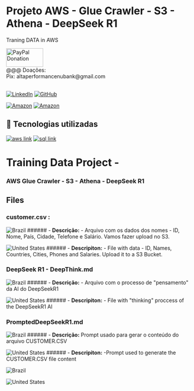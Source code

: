 # Projeto AWS - Glue Crawler - S3 - Athena - DeepSeek R1
Traning DATA in AWS

<div>
   <a href="https://www.paypal.com/donate/?business=C5ZXDE6A7M28E&no_recurring=0&item_name=Donation+for+Owner+of+this+PayPal+Account&currency_code=BRL" target="_blank">
       <img src="https://www.paypalobjects.com/paypal-ui/logos/svg/paypal-color.svg" alt="PayPal Donation" width="100" height="50">
   </a><br>
   @@@ Doações:<br>Pix: altaperformancenubank@gmail.com<br>
</div>
<br>

[![LinkedIn](https://img.shields.io/badge/LinkedIn-0077B5?style=for-the-badge&logo=linkedin&logoColor=white)](https://www.linkedin.com/in/f%C3%A1bio-samuel-dos-santos-canedo-2708b533/)
[![GitHub](https://img.shields.io/badge/GitHub-100000?style=for-the-badge&logo=github&logoColor=white)](https://github.com/Acheroniano)

[![Amazon](https://img.shields.io/badge/Amazon%20Mais%20Vendidos-39E09B?style=social&logo=amazon&logoColor=39E09B)](https://amzn.to/3SYdXzY)
[![Amazon](https://img.shields.io/badge/Amazon%20Ofertas-39E09B?style=social&logo=amazon&logoColor=39E09B)](https://amzn.to/3XbudAb)

<h2> 🤖 Tecnologias utilizadas</h2>

<div>
  <a href="https://www.w3schools.com/aws" target="_new"><img src="https://img.shields.io/badge/aws-239120?style=for-the-badge&logo=aws&logoColor=white" alt="aws link"></a>
  <a href="https://www.w3schools.com/sql" target="_new"><img src="https://img.shields.io/badge/sql-239120?style=for-the-badge&logo=sql&logoColor=white" alt="sql link"></a>
  <!-- <a href="https://www.w3schools.com/js" target="_new"><img src="https://img.shields.io/badge/JavaScript-F7DF1E?style=for-the-badge&logo=javascript&logoColor=blue" alt="html link"></a>
-->
</div>

# Training Data Project - 
### AWS Glue Crawler - S3 - Athena - DeepSeek R1

## Files

### **customer.csv :**
![Brazil](https://github.com/Acheroniano/flag-icon/blob/master/png/16/country-4x3/br.png "Brazil") ###### - **Descrição:** - Arquivo com os dados dos nomes - ID, Nome, País, Cidade, Telefone e Salário. Vamos fazer upload no S3.

![United States](https://github.com/Acheroniano/flag-icon/blob/master/png/16/country-4x3/us.png "United States") ###### - **Descripiton:** - File with data - ID, Names, Countries, Cities, Phones and Salaries. Upload it to a S3 Bucket.


### **DeepSeek R1 - DeepThink.md**

![Brazil](https://github.com/Acheroniano/flag-icon/blob/master/png/16/country-4x3/br.png "Brazil") ###### - **Descrição:** - Arquivo com o processo de "pensamento" da AI do DeepSeekR1

![United States](https://github.com/Acheroniano/flag-icon/blob/master/png/16/country-4x3/us.png "United States") ###### - **Descripiton:** - File with "thinking" proccess of the DeepSeekR1 AI

### **PromptedDeepSeekR1.md**

![Brazil](https://github.com/Acheroniano/flag-icon/blob/master/png/16/country-4x3/br.png "Brazil") ###### - **Descrição:** Prompt usado para gerar o conteúdo do arquivo CUSTOMER.CSV

![United States](https://github.com/Acheroniano/flag-icon/blob/master/png/16/country-4x3/us.png "United States") ###### - **Descripiton:** -Prompt used to generate the CUSTOMER.CSV file content

![Brazil](https://github.com/Acheroniano/flag-icon/blob/master/png/16/country-4x3/br.png "Brazil")

![United States](https://github.com/Acheroniano/flag-icon/blob/master/png/16/country-4x3/us.png "United States")


